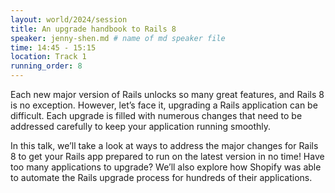```yaml
---
layout: world/2024/session
title: An upgrade handbook to Rails 8
speaker: jenny-shen.md # name of md speaker file
time: 14:45 - 15:15
location: Track 1
running_order: 8
---
```


Each new major version of Rails unlocks so many great features, and Rails 8 is no exception. However, let’s face it, upgrading a Rails application can be difficult. Each upgrade is filled with numerous changes that need to be addressed carefully to keep your application running smoothly.

In this talk, we’ll take a look at ways to address the major changes for Rails 8 to get your Rails app prepared to run on the latest version in no time! Have too many applications to upgrade? We’ll also explore how Shopify was able to automate the Rails upgrade process for hundreds of their applications.